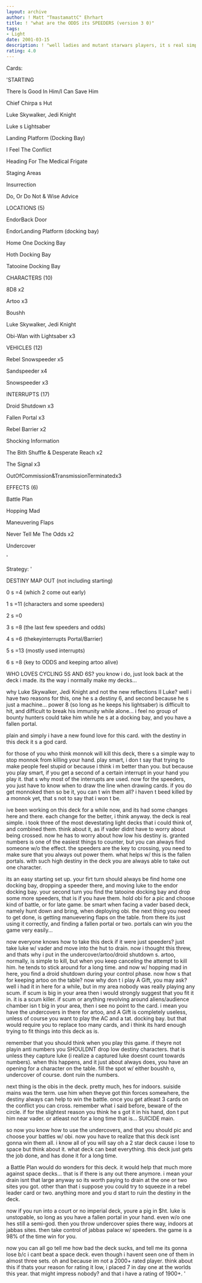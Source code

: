 ```yaml
---
layout: archive
author: ! Matt "TmastamattC" Ehrhart
title: ! "what are the ODDS its SPEEDERS (version 3 0)"
tags:
- Light
date: 2001-03-15
description: ! "well ladies and mutant starwars players, it s real simple. objective to cross vader with, speeders for power, and numbers to top it off."
rating: 4.0
---
```

Cards:

'STARTING

There Is Good In Him/I Can Save Him

Chief Chirpa s Hut

Luke Skywalker, Jedi Knight

Luke s Lightsaber

Landing Platform (Docking Bay)

I Feel The Conflict

Heading For The Medical Frigate 

Staging Areas

Insurrection

Do, Or Do Not & Wise Advice


LOCATIONS (5)

EndorBack Door

EndorLanding Platform (docking bay)

Home One Docking Bay

Hoth Docking Bay

Tatooine Docking Bay


CHARACTERS (10)

8D8 x2

Artoo x3

Boushh

Luke Skywalker, Jedi Knight

Obi-Wan with Lightsaber x3


VEHICLES (12)

Rebel Snowspeeder x5

Sandspeeder x4

Snowspeeder x3


INTERRUPTS (17)

Droid Shutdown x3

Fallen Portal x3

Rebel Barrier x2

Shocking Information

The Bith Shuffle & Desperate Reach x2

The Signal x3

OutOfCommission&TransmissionTerminatedx3


EFFECTS (6)

Battle Plan

Hopping Mad

Maneuvering Flaps

Never Tell Me The Odds x2

Undercover

'

Strategy: '

DESTINY MAP OUT (not including starting)

0 s =4 (which 2 come out early)

1 s =11 (characters and some speeders)

2 s =0

3 s =8 (the last few speeders and odds)

4 s =6 (thekeyinterrupts Portal/Barrier)

5 s =13 (mostly used interrupts)

6 s =8 (key to ODDS and keeping artoo alive)


WHO LOVES CYCLING 5S AND 6S? you know i do, just look back at the deck i made. its the way i normally make my decks...

why Luke Skywalker, Jedi Knight and not the new reflections II Luke? well i have two reasons for this, one he s a destiny 6, and second because he s just a machine... power 8 (so long as he keeps his lightsaber) is difficult to hit, and difficult to break his immunity while alone... i feel no group of bounty hunters could take him while he s at a docking bay, and you have a fallen portal.

plain and simply i have a new found love for this card. with the destiny in this deck it s a god card.

for those of you who think monnok will kill this deck, there s a simple way to stop monnok from killing your hand. play smart, i don t say that trying to make people feel stupid or because i think i m better than you. but because you play smart, if you get a second of a certain interrupt in your hand you play it. that s why most of the interrupts are used. now for the speeders, you just have to know when to draw the line when drawing cards. if you do get monnoked then so be it, you can t win them all? i haven t beed killed by a monnok yet, that s not to say that i won t be.

ive been working on this deck for a while now, and its had some changes here and there. each change for the better, i think anyway. the deck is real simple. i took three of the most devestating light decks that i could think of, and combined them. think about it, as if vader didnt have to worry about being crossed. now he has to worry about how low his destiny is. granted numbers is one of the easiest things to counter, but you can always find someone w/o the effect. the speeders are the key to crossing, you need to make sure that you always out power them. what helps w/ this is the fallen portals. with such high destiny in the deck you are always able to take out one character.

its an easy starting set up. your firt turn should always be find home one docking bay, dropping a speeder there, and moving luke to the endor docking bay. your second turn you find the tatooine docking bay and drop some more speeders, that is if you have them. hold obi for a pic and choose kind of battle, or for late game. be smart when facing a vader based deck, namely hunt down and bring, when deploying obi. the next thing you need to get done, is getting manuevering flaps on the table. from there its just using it correctly, and finding a fallen portal or two. portals can win you the game very easily...

now everyone knows how to take this deck if it were just speeders? just take luke w/ vader and move into the hut to drain. now i thought this threw, and thats why i put in the undercover/artoo/droid shutdown s. artoo, normally, is simple to kill, but when you keep canceling the attempt to kill him. he tends to stick around for a long time. and now w/ hopping mad in here, you find a droid shutdown during your control phase. now how s that for keeping artoo on the table? now why don t i play A Gift, you may ask? well i had it in here for a while, but in my area nobody was really playing any scum. if scum is big in your area then i would strongly suggest that you fit it in. it is a scum killer. if scum or anything revolving around aliens/audience chamber isn t big in your area, then i see no point to the card. i mean you have the undercovers in there for artoo, and A Gift is completely useless, unless of course you want to play the AC and a tat. docking bay. but that would require you to replace too many cards, and i think its hard enough trying to fit things into this deck as is.

remember that you should think when you play this game. if theyre not playin anti numbers you SHOULDNT drop low destiny characters. that is unless they capture luke (i realize a captured luke doesnt count towards numbers). when this happens, and it just about always does, you have an opening for a character on the table. fill the spot w/ either boushh o, undercover of course. dont ruin the numbers.

next thing is the obis in the deck. pretty much, hes for indoors. suiside mains was the term. use him when theyve got thin forces somewhere, the destiny always can help to win the battle. once you get atleast 3 cards on the conflict you can cross. remember what i said before, beware of the circle. if for the slightest reason you think he s got it in his hand, don t put him near vader. or atleast not for a long time that is... SUICIDE main.

so now you know how to use the undercovers, and that you should pic and choose your battles w/ obi. now you have to realize that this deck isnt gonna win them all. i know all of you will say oh a 2 star deck cause i lose to space but think about it. what deck can beat everything. this deck just gets the job done, and has done it for a long time.

a Battle Plan would do wonders for this deck. it would help that much more against space decks... that is if there is any out there anymore. i mean your drain isnt that large anyway so its worth paying to drain at the one or two sites you got. other than that i suppose you could try to squeeze in a rebel leader card or two. anything more and you d start to ruin the destiny in the deck.

now if you run into a court or no imperial deck, youre a pig in $ht. luke is unstopable, so long as you have a fallen portal in your hand. even w/o one hes still a semi-god. then you throw undercover spies there way, indoors at jabbas sites. then take control of jabbas palace w/ speeders. the game is a 98% of the time win for you.

now you can all go tell me how bad the deck sucks, and tell me its gonna lose b/c i cant beat a space deck. even though i havent seen one of them in almost three sets. oh and because im not a 2000+ rated player. think about this if thats your reason for rating it low, i placed 7 in day one at the worlds this year. that might impress nobody? and that i have a rating of 1900+. '
